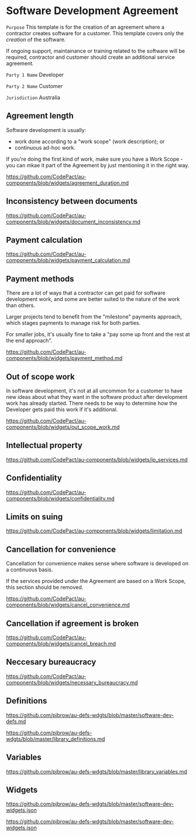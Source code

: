 # Software Development Agreement

`Purpose` This template is for the creation of an agreement where a contractor creates software for a customer. This template covers only the _creation_ of the software.

If ongoing support, maintainance or training related to the software will be required, contractor and customer should create an additional service agreement.

`Party 1 Name` Developer

`Party 2 Name` Customer

`Jurisdiction` Australia

## Agreement length

Software development is usually:

- work done according to a "work scope" (work description); or
- continuous ad-hoc work.

If you're doing the first kind of work, make sure you have a Work Scope - you can mkae it part of the Agreement by just mentioning it in the right way.

https://github.com/CodePact/au-components/blob/widgets/agreement_duration.md

## Inconsistency between documents

https://github.com/CodePact/au-components/blob/widgets/document_inconsistency.md

## Payment calculation

https://github.com/CodePact/au-components/blob/widgets/payment_calculation.md

## Payment methods

There are a lot of ways that a contractor can get paid for software development work, and some are better suited to the nature of the work than others.

Larger projects tend to benefit from the "milestone" payments approach, which stages payments to manage risk for both parties.

For smaller jobs, it's usually fine to take a "pay some up front and the rest at the end approach".

https://github.com/CodePact/au-components/blob/widgets/payment_method.md

## Out of scope work

In software development, it's not at all uncommon for a customer to have new ideas about what they want in the software product after development work has already started. There needs to be way to determine how the Developer gets paid this work if it's additional.

https://github.com/CodePact/au-components/blob/widgets/out_scope_work.md

## Intellectual property

https://github.com/CodePact/au-components/blob/widgets/ip_services.md

## Confidentiality

https://github.com/CodePact/au-components/blob/widgets/confidentiality.md

## Limits on suing

https://github.com/CodePact/au-components/blob/widgets/limitation.md

## Cancellation for convenience

Cancellation for convenience makes sense where software is developed on a continuous basis.

If the services provided under the Agreement are based on a Work Scope, this section should be removed.

https://github.com/CodePact/au-components/blob/widgets/cancel_convenience.md

## Cancellation if agreement is broken

https://github.com/CodePact/au-components/blob/widgets/cancel_breach.md

## Neccesary bureaucracy

https://github.com/CodePact/au-components/blob/widgets/necessary_bureaucracy.md

## Definitions

https://github.com/pjbrow/au-defs-wdgts/blob/master/software-dev-defs.md

https://github.com/pjbrow/au-defs-wdgts/blob/master/library_definitions.md

## Variables

https://github.com/pjbrow/au-defs-wdgts/blob/master/library_variables.md

## Widgets

https://github.com/pjbrow/au-defs-wdgts/blob/master/software-dev-widgets.json

https://github.com/pjbrow/au-defs-wdgts/blob/master/software-dev-widgets.json
